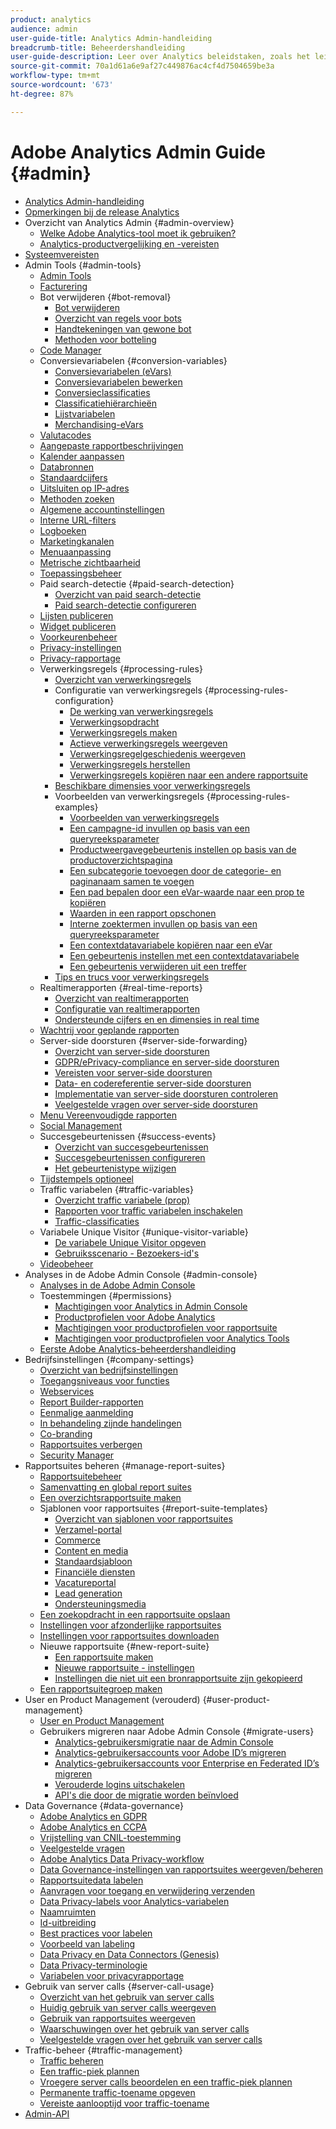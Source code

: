 ```yaml
---
product: analytics
audience: admin
user-guide-title: Analytics Admin-handleiding
breadcrumb-title: Beheerdershandleiding
user-guide-description: Leer over Analytics beleidstaken, zoals het leiden van gebruikers en producten in de Admin Console van de Experience Cloud, het vormen rapportreeksen, en meer.
source-git-commit: 70a1d61a6e9af27c449876ac4cf4d7504659be3a
workflow-type: tm+mt
source-wordcount: '673'
ht-degree: 87%

---
```



# Adobe Analytics Admin Guide {#admin}

+ [Analytics Admin-handleiding](home.md)
+ [Opmerkingen bij de release Analytics](https://experienceleague.adobe.com/docs/analytics/release-notes/latest.html)
+ Overzicht van Analytics Admin {#admin-overview}
   + [Welke Adobe Analytics-tool moet ik gebruiken?](c-analytics-product-comparison/which-analytics-tool.md)
   + [Analytics-productvergelijking en -vereisten](c-analytics-product-comparison/analytics-product-comparison.md)
+ [Systeemvereisten](sys-reqs.md)
+ Admin Tools {#admin-tools}
   + [Admin Tools](admin/c-admin-tools.md)
   + [Facturering](admin/billing-admin.md)
   + Bot verwijderen {#bot-removal}
      + [Bot verwijderen](admin/bot-removal/bot-removal.md)
      + [Overzicht van regels voor bots](admin/bot-removal/bot-rules.md)
      + [Handtekeningen van gewone bot](admin/bot-removal/bot-signatures.md)
      + [Methoden voor botteling](admin/bot-removal/bot-exclusion-methods.md)
   + [Code Manager](admin/code-manager-admin.md)
   + Conversievariabelen {#conversion-variables}
      + [Conversievariabelen (eVars)](admin/conversion-var-admin/conversion-var-admin.md)
      + [Conversievariabelen bewerken](admin/conversion-var-admin/t-conversion-variables-admin.md)
      + [Conversieclassificaties](admin/conversion-var-admin/conversion-classifications.md)
      + [Classificatiehiërarchieën](admin/conversion-var-admin/classification-hierarchies.md)
      + [Lijstvariabelen](admin/conversion-var-admin/list-var-admin.md)
      + [Merchandising-eVars](admin/conversion-var-admin/merchandising-evars.md)
   + [Valutacodes](admin/currency.md)
   + [Aangepaste rapportbeschrijvingen](admin/custom-desc-admin.md)
   + [Kalender aanpassen](admin/custom-calendar.md)
   + [Databronnen](admin/data-sources.md)
   + [Standaardcijfers](admin/default-metrics.md)
   + [Uitsluiten op IP-adres](admin/exclude-ip.md)
   + [Methoden zoeken](admin/finding-methods.md)
   + [Algemene accountinstellingen](admin/general-acct-settings-admin.md)
   + [Interne URL-filters](admin/internal-url-filter-admin.md)
   + [Logboeken](admin/logs.md)
   + [Marketingkanalen](admin/marketing-channels-admin.md)
   + [Menuaanpassing](admin/customize-menus.md)
   + [Metrische zichtbaarheid](admin/metric-visibility.md)
   + [Toepassingsbeheer](admin/mobile-management.md)
   + Paid search-detectie {#paid-search-detection}
      + [Overzicht van paid search-detectie](admin/paid-search-detection/paid-search-detection.md)
      + [Paid search-detectie configureren](admin/paid-search-detection/t-paid-search-detection.md)
   + [Lijsten publiceren](admin/publishing-list.md)
   + [Widget publiceren](admin/publishing-widgets-admin.md)
   + [Voorkeurenbeheer](admin/preferences-manager.md)
   + [Privacy-instellingen](admin/privacy-settings.md)
   + [Privacy-rapportage](admin/privacy-reporting.md)
   + Verwerkingsregels {#processing-rules}
      + [Overzicht van verwerkingsregels](admin/c-processing-rules/processing-rules.md)
      + Configuratie van verwerkingsregels {#processing-rules-configuration}
         + [De werking van verwerkingsregels](admin/c-processing-rules/c-processing-rules-configuration/processing-rules-about.md)
         + [Verwerkingsopdracht](admin/c-processing-rules/c-processing-rules-configuration/processing-rule-order.md)
         + [Verwerkingsregels maken](admin/c-processing-rules/c-processing-rules-configuration/t-processing-rules.md)
         + [Actieve verwerkingsregels weergeven](admin/c-processing-rules/c-processing-rules-configuration/t-processing-rules-view.md)
         + [Verwerkingsregelgeschiedenis weergeven](admin/c-processing-rules/c-processing-rules-configuration/t-processing-rule-view-history.md)
         + [Verwerkingsregels herstellen](admin/c-processing-rules/c-processing-rules-configuration/t-processing-rules-restore.md)
         + [Verwerkingsregels kopiëren naar een andere rapportsuite](admin/c-processing-rules/c-processing-rules-configuration/t-processing-rules-copy-to-rs.md)
      + [Beschikbare dimensies voor verwerkingsregels](admin/c-processing-rules/processing-rule-dimensions.md)
      + Voorbeelden van verwerkingsregels {#processing-rules-examples}
         + [Voorbeelden van verwerkingsregels](admin/c-processing-rules/processing-rules-examples/processing-rules-examples.md)
         + [Een campagne-id invullen op basis van een queryreeksparameter](admin/c-processing-rules/processing-rules-examples/processing-rules-populate-campaign-id.md)
         + [Productweergavegebeurtenis instellen op basis van de productoverzichtspagina](admin/c-processing-rules/processing-rules-examples/setting-the-product-view-event.md)
         + [Een subcategorie toevoegen door de categorie- en paginanaam samen te voegen](admin/c-processing-rules/processing-rules-examples/subcategory-concatenating.md)
         + [Een pad bepalen door een eVar-waarde naar een prop te kopiëren](admin/c-processing-rules/processing-rules-examples/processing-rules-determining-path.md)
         + [Waarden in een rapport opschonen](admin/c-processing-rules/processing-rules-examples/clean-up-values-in-a-report.md)
         + [Interne zoektermen invullen op basis van een queryreeksparameter](admin/c-processing-rules/processing-rules-examples/processing-rules-populating-internal-search.md)
         + [Een contextdatavariabele kopiëren naar een eVar](admin/c-processing-rules/processing-rules-examples/processing-rules-copy-context-data.md)
         + [Een gebeurtenis instellen met een contextdatavariabele](admin/c-processing-rules/processing-rules-examples/processing-rules-copy-context-data-event.md)
         + [Een gebeurtenis verwijderen uit een treffer](admin/c-processing-rules/processing-rules-examples/processing-rules-remove-event.md)
      + [Tips en trucs voor verwerkingsregels](admin/c-processing-rules/processing-rules-tips.md)
   + Realtimerapporten {#real-time-reports}
      + [Overzicht van realtimerapporten](admin/realtime/realtime.md)
      + [Configuratie van realtimerapporten](admin/realtime/t-realtime-admin.md)
      + [Ondersteunde cijfers en en dimensies in real time](admin/realtime/realtime-metrics.md)
   + [Wachtrij voor geplande rapporten](admin/scheduled-reports-admin.md)
   + Server-side doorsturen {#server-side-forwarding}
      + [Overzicht van server-side doorsturen](admin/c-server-side-forwarding/ssf.md)
      + [GDPR/ePrivacy-compliance en server-side doorsturen](admin/c-server-side-forwarding/ssf-gdpr.md)
      + [Vereisten voor server-side doorsturen](admin/c-server-side-forwarding/ssf-requirements.md)
      + [Data- en codereferentie server-side doorsturen](admin/c-server-side-forwarding/ssf-reference.md)
      + [Implementatie van server-side doorsturen controleren](admin/c-server-side-forwarding/ssf-verify.md)
      + [Veelgestelde vragen over server-side doorsturen](admin/c-server-side-forwarding/ssf-faq.md)
   + [Menu Vereenvoudigde rapporten](admin/t-simplified-menu.md)
   + [Social Management](admin/social-management.md)
   + Succesgebeurtenissen {#success-events}
      + [Overzicht van succesgebeurtenissen](admin/c-success-events/success-event.md)
      + [Succesgebeurtenissen configureren](admin/c-success-events/t-success-events.md)
      + [Het gebeurtenistype wijzigen](admin/c-success-events/event-type.md)
   + [Tijdstempels optioneel](admin/timestamp-optional.md)
   + Traffic variabelen {#traffic-variables}
      + [Overzicht traffic variabele (prop)](admin/c-traffic-variables/traffic-var.md)
      + [Rapporten voor traffic variabelen inschakelen](admin/c-traffic-variables/t-traffic-variable.md)
      + [Traffic-classificaties](admin/c-traffic-variables/traffic-classifications.md)
   + Variabele Unique Visitor {#unique-visitor-variable}
      + [De variabele Unique Visitor opgeven](admin/unique-visitor-variable-admin/t-unique-visitor-variable.md)
      + [Gebruiksscenario - Bezoekers-id&#39;s](admin/unique-visitor-variable-admin/extract-visitorids-usecase.md)
   + [Videobeheer](admin/video-management.md)
+ Analyses in de Adobe Admin Console {#admin-console}
   + [Analyses in de Adobe Admin Console](admin-console/home.md)
   + Toestemmingen {#permissions}
      + [Machtigingen voor Analytics in Admin Console](admin-console/permissions/summary-tables.md)
      + [Productprofielen voor Adobe Analytics](admin-console/permissions/product-profile.md)
      + [Machtigingen voor productprofielen voor rapportsuite](admin-console/permissions/report-suite-tools.md)
      + [Machtigingen voor productprofielen voor Analytics Tools](admin-console/permissions/analytics-tools.md)
   + [Eerste Adobe Analytics-beheerdershandleiding](admin-console/first-admin-guide.md)
+ Bedrijfsinstellingen {#company-settings}
   + [Overzicht van bedrijfsinstellingen](company/c-company-settings.md)
   + [Toegangsniveaus voor functies](company/feature-access-levels.md)
   + [Webservices](company/web-services-admin.md)
   + [Report Builder-rapporten](company/report-builder-reports-admin.md)
   + [Eenmalige aanmelding](company/single-signon-admin.md)
   + [In behandeling zijnde handelingen](company/pending-actions-admin.md)
   + [Co-branding](company/co-branding-admin.md)
   + [Rapportsuites verbergen](company/c-hide-report-suites.md)
   + [Security Manager](company/security-manager.md)
+ Rapportsuites beheren {#manage-report-suites}
   + [Rapportsuitebeheer](c-manage-report-suites/report-suites-admin.md)
   + [Samenvatting en global report suites](c-manage-report-suites/rollup-report-suite.md)
   + [Een overzichtsrapportsuite maken](c-manage-report-suites/t-rollups.md)
   + Sjablonen voor rapportsuites {#report-suite-templates}
      + [Overzicht van sjablonen voor rapportsuites](c-manage-report-suites/c-report-suite-templates/report-suite-templates.md)
      + [Verzamel-portal](c-manage-report-suites/c-report-suite-templates/aggregator-portal.md)
      + [Commerce](c-manage-report-suites/c-report-suite-templates/commerce-admin.md)
      + [Content en media](c-manage-report-suites/c-report-suite-templates/content-media.md)
      + [Standaardsjabloon](c-manage-report-suites/c-report-suite-templates/default-rs-template.md)
      + [Financiële diensten](c-manage-report-suites/c-report-suite-templates/financial-services.md)
      + [Vacatureportal](c-manage-report-suites/c-report-suite-templates/job-portal.md)
      + [Lead generation](c-manage-report-suites/c-report-suite-templates/lead-generation.md)
      + [Ondersteuningsmedia](c-manage-report-suites/c-report-suite-templates/support-media.md)
   + [Een zoekopdracht in een rapportsuite opslaan](c-manage-report-suites/t-report-suite-saved-search.md)
   + [Instellingen voor afzonderlijke rapportsuites](c-manage-report-suites/individual-rs-settings.md)
   + [Instellingen voor rapportsuites downloaden](c-manage-report-suites/t-download-rs-settings.md)
   + Nieuwe rapportsuite {#new-report-suite}
      + [Een rapportsuite maken](c-manage-report-suites/c-new-report-suite/t-create-a-report-suite.md)
      + [Nieuwe rapportsuite - instellingen](c-manage-report-suites/c-new-report-suite/new-report-suite.md)
      + [Instellingen die niet uit een bronrapportsuite zijn gekopieerd](c-manage-report-suites/c-new-report-suite/settings-not-copied-from-rs.md)
   + [Een rapportsuitegroep maken](c-manage-report-suites/t-create-rs-group.md)
+ User en Product Management (verouderd) {#user-product-management}
   + [User en Product Management](user-management2/user-management.md)
   + Gebruikers migreren naar Adobe Admin Console {#migrate-users}
      + [Analytics-gebruikersmigratie naar de Admin Console](user-management2/user-migration/c-migration-tool.md)
      + [Analytics-gebruikersaccounts voor Adobe ID’s migreren](user-management2/user-migration/t-migrate-users.md)
      + [Analytics-gebruikersaccounts voor Enterprise en Federated ID’s migreren](user-management2/user-migration/migrate-enterprise.md)
      + [Verouderde logins uitschakelen](user-management2/user-migration/t-disable-legacy-login.md)
      + [API&#39;s die door de migratie worden beïnvloed](user-management2/user-migration/developer.md)
+ Data Governance {#data-governance}
   + [Adobe Analytics en GDPR](c-data-governance/an-gdpr-overview.md)
   + [Adobe Analytics en CCPA](c-data-governance/an-ccpa-overview.md)
   + [Vrijstelling van CNIL-toestemming](c-data-governance/cnil-consent-exemption.md)
   + [Veelgestelde vragen](c-data-governance/gdpr-faq.md)
   + [Adobe Analytics Data Privacy-workflow](c-data-governance/an-gdpr-workflow.md)
   + [Data Governance-instellingen van rapportsuites weergeven/beheren](c-data-governance/gdpr-view-settings.md)
   + [Rapportsuitedata labelen](c-data-governance/gdpr-setup-reportsuite.md)
   + [Aanvragen voor toegang en verwijdering verzenden](c-data-governance/gdpr-submit-access-delete.md)
   + [Data Privacy-labels voor Analytics-variabelen](c-data-governance/gdpr-labels.md)
   + [Naamruimten](c-data-governance/gdpr-namespaces.md)
   + [Id-uitbreiding](c-data-governance/gdpr-id-expansion.md)
   + [Best practices voor labelen](c-data-governance/gdpr-analytics-ids.md)
   + [Voorbeeld van labeling](c-data-governance/gdpr-labeling-example.md)
   + [Data Privacy en Data Connectors (Genesis)](c-data-governance/data-connectors-gdpr.md)
   + [Data Privacy-terminologie](c-data-governance/gdpr-terminology.md)
   + [Variabelen voor privacyrapportage](c-data-governance/consent-variables.md)
+ Gebruik van server calls {#server-call-usage}
   + [Overzicht van het gebruik van server calls](c-server-call-usage/overage-overview.md)
   + [Huidig gebruik van server calls weergeven](c-server-call-usage/server-call-usage-dashboard.md)
   + [Gebruik van rapportsuites weergeven](c-server-call-usage/report-suite-usage.md)
   + [Waarschuwingen over het gebruik van server calls](c-server-call-usage/scu-alerts.md)
   + [Veelgestelde vragen over het gebruik van server calls](c-server-call-usage/overage-faq.md)
+ Traffic-beheer {#traffic-management}
   + [Traffic beheren](c-traffic-management/traffic-management.md)
   + [Een traffic-piek plannen](c-traffic-management/t-traffic-schedule-spike.md)
   + [Vroegere server calls beoordelen en een traffic-piek plannen](c-traffic-management/traffic-spike-estimate-past-server-calls.md)
   + [Permanente traffic-toename opgeven](c-traffic-management/t-traffic-permanent.md)
   + [Vereiste aanlooptijd voor traffic-toename](c-traffic-management/traffic-lead-time.md)
+ [Admin-API](c-admin-api/c-admin-api.md)
